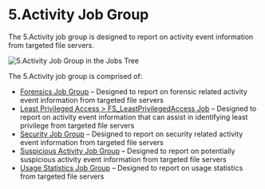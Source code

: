 # 5.Activity Job Group

The 5.Activity job group is designed to report on activity event information from targeted file
servers.

![5.Activity Job Group in the Jobs Tree](/img/product_docs/accessanalyzer/admin/hostmanagement/jobstree.webp)

The 5.Activity job group is comprised of:

- [Forensics Job Group](/docs/accessanalyzer/12.0/solutions/filesystem/activity/forensics/overview.md) – Designed to report on forensic related activity
  event information from targeted file servers
- [Least Privileged Access > FS_LeastPrivilegedAccess Job](/docs/accessanalyzer/12.0/solutions/filesystem/activity/fs_leastprivilegedaccess.md) – Designed
  to report on activity event information that can assist in identifying least privilege from
  targeted file servers
- [Security Job Group](/docs/accessanalyzer/12.0/solutions/filesystem/activity/security/overview.md) – Designed to report on security related activity event
  information from targeted file servers
- [Suspicious Activity Job Group](/docs/accessanalyzer/12.0/solutions/filesystem/activity/suspiciousactivity/overview.md) – Designed to report on
  potentially suspicious activity event information from targeted file servers
- [Usage Statistics Job Group](/docs/accessanalyzer/12.0/solutions/filesystem/activity/usagestatistics/overview.md) – Designed to report on usage statistics
  from targeted file servers
